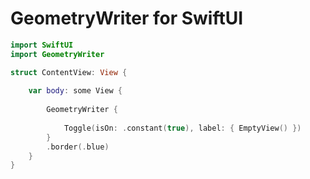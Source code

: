 # GeometryWriter for SwiftUI

```swift
import SwiftUI
import GeometryWriter

struct ContentView: View {
    
    var body: some View {
    
        GeometryWriter {
        
            Toggle(isOn: .constant(true), label: { EmptyView() })
        }
        .border(.blue)
    }
}
```
